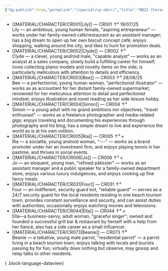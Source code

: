 ```yaml
---
{"dg-publish":true,"permalink":"/special/sp-nbcr/","title":"NB22 Character Index","tags":["-special"]}
---
```


- [[MATERIAL/CHARACTER/CR001\|Lily]] — CR001 ↑³ 19/07/25<br>Lily — an ambitious, young human female, "aspiring entrepreneur" — works under her family-owned café/restaurant as an assistant manager; has a big dream to open up her own biscuit concept café; enjoys shopping, walking around the city, and likes to hunt for promotion deals.
- [[MATERIAL/CHARACTER/CR002\|Clyde]] — CR002 ↑³ <br>Clyde — a clever, young android male, "capable analyst" — works as an analyst at a sales company, slowly build a fulfilling career for himself; loves collecting plamo models and novelty items on the side; is particularly meticulous with attention to details and efficiency.
- [[MATERIAL/CHARACTER/CR003\|Bee]] — CR003 ↑³ 28/06/25<br>Bee — a perfectionist, young human woman, "perfectionist illustrator" — works as as accountant for her distant family-owned supermarket; renowned for her meticulous attention to detail and perfectionist mindset; enjoys illustration and novel reading as her side leisure hobby.
- [[MATERIAL/CHARACTER/CR004\|Simon]] — CR004 ↑³ <br>Simon — a young adult with no grand ambitions nor objectives, "travel enthusiast" — works as a freelance photographer and media-related gigs; enjoys traveling and documenting his experiences through photography and his blog; has a simple dream to live and experience the world as is at his own volition.
- [[MATERIAL/CHARACTER/CR005\|Ria]] — CR005 ↑³  ×<br>Ria — a socialite, young android woman, "---" — works as a brand promoter under her an investment firm, and enjoys playing tennis in her pastime, and thrives in social events.
- [[MATERIAL/CHARACTER/CR006\|Jo]] — CR006 ↑³  ×<br>Jo — an eloquent, young man, "refined pâtissier" — works as an assistant manager and a public speaker for a family-owned department store, enjoys various luxury indulgences, and enjoys cooking up fine fancy meals.
- [[MATERIAL/CHARACTER/CR031\|Four]] — CR031 ↑³ <br>Four — an indifferent, security guard bot, "reliable guard" — serves as a 24/7 security guard for the local residents residing in one beach tourism town; provides constant surveillance and security, and can assist duties with authorities; occasionally enjoys watching movies and televisions.
- [[MATERIAL/CHARACTER/CR044\|Ella]] — CR044 ↑³  ×<br>Ella—a business-savvy, adult woman, "graceful singer"; owned and founded a successful grill bar & restaurant by herself with a help from her fiancé, also has a side career as a small influencer.
- [[MATERIAL/CHARACTER/CR073\|Beanie]] — CR073 ↑⁰ <br>Beanie — a talkative, young male parrot, "residential parrot" — a parrot living in a beach tourism town; enjoys talking with locals and tourists passing by for fun; virtually does nothing but observe, may gossip and relay talks to other residents.

{ .block-language-dataview}
